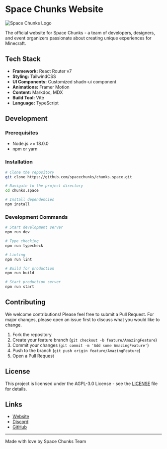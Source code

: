 # Space Chunks Website

<img src="https://cdn.chunks.cloud/blog/introducing-spacechunks/feature.png" alt="Space Chunks Logo" />

The official website for Space Chunks - a team of developers, designers, and event organizers passionate about creating unique experiences for Minecraft.

## Tech Stack

- **Framework:** React Router v7
- **Styling:** TailwindCSS
- **UI Components:** Customized shadn-ui component
- **Animations:** Framer Motion
- **Content:** Markdoc, MDX
- **Build Tool:** Vite
- **Language:** TypeScript

## Development

### Prerequisites

- Node.js >= 18.0.0
- npm or yarn

### Installation

```bash
# Clone the repository
git clone https://github.com/spacechunks/chunks.space.git

# Navigate to the project directory
cd chunks.space

# Install dependencies
npm install
```

### Development Commands

```bash
# Start development server
npm run dev

# Type checking
npm run typecheck

# Linting
npm run lint

# Build for production
npm run build

# Start production server
npm run start
```

## Contributing

We welcome contributions! Please feel free to submit a Pull Request. For major changes, please open an issue first to discuss what you would like to change.

1. Fork the repository
2. Create your feature branch (`git checkout -b feature/AmazingFeature`)
3. Commit your changes (`git commit -m 'Add some AmazingFeature'`)
4. Push to the branch (`git push origin feature/AmazingFeature`)
5. Open a Pull Request

## License

This project is licensed under the AGPL-3.0 License - see the [LICENSE](LICENSE) file for details.

## Links

- [Website](https://chunks.space)
- [Discord](https://discord.chunks.space)
- [GitHub](https://github.com/spacechunks)

---

Made with love by Space Chunks Team
